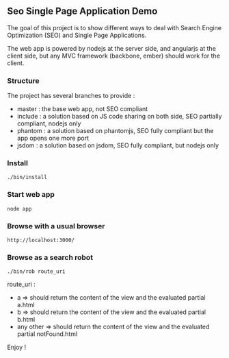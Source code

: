 ## Seo Single Page Application Demo

The goal of this project is to show different ways to deal with Search Engine Optimization (SEO) and Single Page Applications.

The web app is powered by nodejs at the server side, and angularjs at the client side, but any MVC framework (backbone, ember)
should work for the client.

### Structure

The project has several branches to provide :

* master : the base web app, not SEO compliant
* include : a solution based on JS code sharing on both side, SEO partially compliant, nodejs only
* phantom  : a solution based on phantomjs, SEO fully compliant but the app opens one more port
* jsdom : a solution based on jsdom, SEO fully compliant, but nodejs only

### Install

    ./bin/install

### Start web app

    node app

### Browse with a usual browser

    http://localhost:3000/

### Browse as a search robot

    ./bin/rob route_uri

route_uri :
* a => should return the content of the view and the evaluated partial a.html
* b => should return the content of the view and the evaluated partial b.html
* any other => should return the content of the view and the evaluated partial notFound.html

Enjoy !